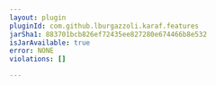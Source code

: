 ```yaml
---
layout: plugin
pluginId: com.github.lburgazzoli.karaf.features
jarSha1: 883701bcb826ef72435ee827280e674466b8e532
isJarAvailable: true
error: NONE
violations: []

---
```

